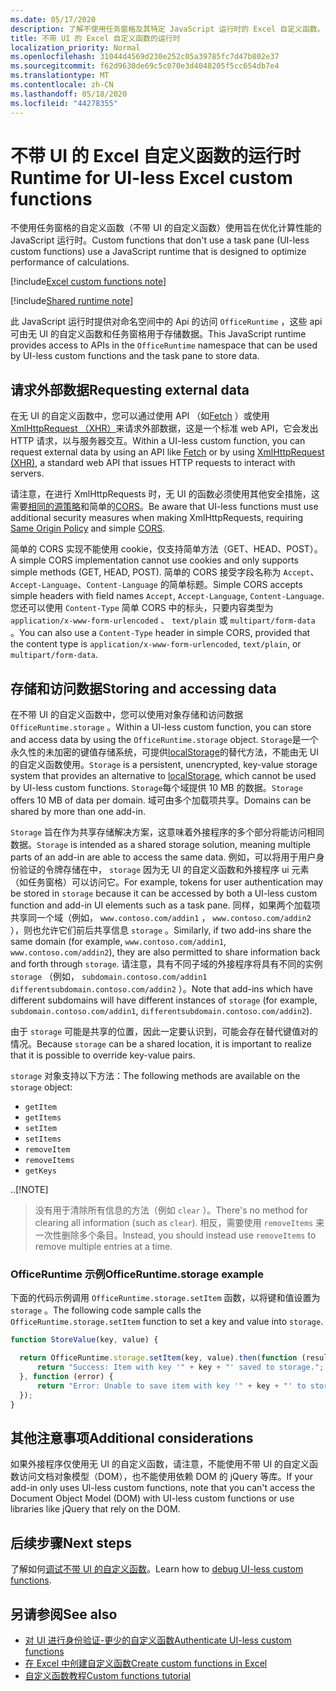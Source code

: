 ```yaml
---
ms.date: 05/17/2020
description: 了解不使用任务窗格及其特定 JavaScript 运行时的 Excel 自定义函数。
title: 不带 UI 的 Excel 自定义函数的运行时
localization_priority: Normal
ms.openlocfilehash: 31044d4569d230e252c05a39785fc7d47b802e37
ms.sourcegitcommit: f62d9630de69c5c070e3d4048205f5cc654db7e4
ms.translationtype: MT
ms.contentlocale: zh-CN
ms.lasthandoff: 05/18/2020
ms.locfileid: "44278355"
---
```

# <a name="runtime-for-ui-less-excel-custom-functions"></a><span data-ttu-id="a8b6b-103">不带 UI 的 Excel 自定义函数的运行时</span><span class="sxs-lookup"><span data-stu-id="a8b6b-103">Runtime for UI-less Excel custom functions</span></span>

<span data-ttu-id="a8b6b-104">不使用任务窗格的自定义函数（不带 UI 的自定义函数）使用旨在优化计算性能的 JavaScript 运行时。</span><span class="sxs-lookup"><span data-stu-id="a8b6b-104">Custom functions that don't use a task pane (UI-less custom functions) use a JavaScript runtime that is designed to optimize performance of calculations.</span></span>

[!include[Excel custom functions note](../includes/excel-custom-functions-note.md)]

[!include[Shared runtime note](../includes/shared-runtime-note.md)]

<span data-ttu-id="a8b6b-105">此 JavaScript 运行时提供对命名空间中的 Api 的访问 `OfficeRuntime` ，这些 api 可由无 UI 的自定义函数和任务窗格用于存储数据。</span><span class="sxs-lookup"><span data-stu-id="a8b6b-105">This JavaScript runtime provides access to APIs in the `OfficeRuntime` namespace that can be used by UI-less custom functions and the task pane to store data.</span></span>

## <a name="requesting-external-data"></a><span data-ttu-id="a8b6b-106">请求外部数据</span><span class="sxs-lookup"><span data-stu-id="a8b6b-106">Requesting external data</span></span>

<span data-ttu-id="a8b6b-107">在无 UI 的自定义函数中，您可以通过使用 API （如[Fetch](https://developer.mozilla.org/en-US/docs/Web/API/Fetch_API) ）或使用[XmlHttpRequest （XHR）](https://developer.mozilla.org/en-US/docs/Web/API/XMLHttpRequest)来请求外部数据，这是一个标准 web API，它会发出 HTTP 请求，以与服务器交互。</span><span class="sxs-lookup"><span data-stu-id="a8b6b-107">Within a UI-less custom function, you can request external data by using an API like [Fetch](https://developer.mozilla.org/en-US/docs/Web/API/Fetch_API) or by using [XmlHttpRequest (XHR)](https://developer.mozilla.org/en-US/docs/Web/API/XMLHttpRequest), a standard web API that issues HTTP requests to interact with servers.</span></span>

<span data-ttu-id="a8b6b-108">请注意，在进行 XmlHttpRequests 时，无 UI 的函数必须使用其他安全措施，这需要[相同的源策略](https://developer.mozilla.org/en-US/docs/Web/Security/Same-origin_policy)和简单的[CORS](https://www.w3.org/TR/cors/)。</span><span class="sxs-lookup"><span data-stu-id="a8b6b-108">Be aware that UI-less functions must use additional security measures when making XmlHttpRequests, requiring [Same Origin Policy](https://developer.mozilla.org/en-US/docs/Web/Security/Same-origin_policy) and simple [CORS](https://www.w3.org/TR/cors/).</span></span>

<span data-ttu-id="a8b6b-109">简单的 CORS 实现不能使用 cookie，仅支持简单方法（GET、HEAD、POST）。</span><span class="sxs-lookup"><span data-stu-id="a8b6b-109">A simple CORS implementation cannot use cookies and only supports simple methods (GET, HEAD, POST).</span></span> <span data-ttu-id="a8b6b-110">简单的 CORS 接受字段名称为 `Accept`、`Accept-Language`、`Content-Language` 的简单标题。</span><span class="sxs-lookup"><span data-stu-id="a8b6b-110">Simple CORS accepts simple headers with field names `Accept`, `Accept-Language`, `Content-Language`.</span></span> <span data-ttu-id="a8b6b-111">您还可以使用 `Content-Type` 简单 CORS 中的标头，只要内容类型为 `application/x-www-form-urlencoded` 、 `text/plain` 或 `multipart/form-data` 。</span><span class="sxs-lookup"><span data-stu-id="a8b6b-111">You can also use a `Content-Type` header in simple CORS, provided that the content type is `application/x-www-form-urlencoded`, `text/plain`, or `multipart/form-data`.</span></span>

## <a name="storing-and-accessing-data"></a><span data-ttu-id="a8b6b-112">存储和访问数据</span><span class="sxs-lookup"><span data-stu-id="a8b6b-112">Storing and accessing data</span></span>

<span data-ttu-id="a8b6b-113">在不带 UI 的自定义函数中，您可以使用对象存储和访问数据 `OfficeRuntime.storage` 。</span><span class="sxs-lookup"><span data-stu-id="a8b6b-113">Within a UI-less custom function, you can store and access data by using the `OfficeRuntime.storage` object.</span></span> <span data-ttu-id="a8b6b-114">`Storage`是一个永久性的未加密的键值存储系统，可提供[localStorage](https://developer.mozilla.org/en-US/docs/Web/API/Window/localStorage)的替代方法，不能由无 UI 的自定义函数使用。</span><span class="sxs-lookup"><span data-stu-id="a8b6b-114">`Storage` is a persistent, unencrypted, key-value storage system that provides an alternative to [localStorage](https://developer.mozilla.org/en-US/docs/Web/API/Window/localStorage), which cannot be used by UI-less custom functions.</span></span> <span data-ttu-id="a8b6b-115">`Storage`每个域提供 10 MB 的数据。</span><span class="sxs-lookup"><span data-stu-id="a8b6b-115">`Storage` offers 10 MB of data per domain.</span></span> <span data-ttu-id="a8b6b-116">域可由多个加载项共享。</span><span class="sxs-lookup"><span data-stu-id="a8b6b-116">Domains can be shared by more than one add-in.</span></span>

<span data-ttu-id="a8b6b-117">`Storage` 旨在作为共享存储解决方案，这意味着外接程序的多个部分将能访问相同数据。</span><span class="sxs-lookup"><span data-stu-id="a8b6b-117">`Storage` is intended as a shared storage solution, meaning multiple parts of an add-in are able to access the same data.</span></span> <span data-ttu-id="a8b6b-118">例如，可以将用于用户身份验证的令牌存储在中， `storage` 因为无 UI 的自定义函数和外接程序 ui 元素（如任务窗格）可以访问它。</span><span class="sxs-lookup"><span data-stu-id="a8b6b-118">For example, tokens for user authentication may be stored in `storage` because it can be accessed by both a UI-less custom function and add-in UI elements such as a task pane.</span></span> <span data-ttu-id="a8b6b-119">同样，如果两个加载项共享同一个域（例如， `www.contoso.com/addin1` ， `www.contoso.com/addin2` ），则也允许它们前后共享信息 `storage` 。</span><span class="sxs-lookup"><span data-stu-id="a8b6b-119">Similarly, if two add-ins share the same domain (for example, `www.contoso.com/addin1`, `www.contoso.com/addin2`), they are also permitted to share information back and forth through `storage`.</span></span> <span data-ttu-id="a8b6b-120">请注意，具有不同子域的外接程序将具有不同的实例 `storage` （例如， `subdomain.contoso.com/addin1` `differentsubdomain.contoso.com/addin2` ）。</span><span class="sxs-lookup"><span data-stu-id="a8b6b-120">Note that add-ins which have different subdomains will have different instances of `storage` (for example, `subdomain.contoso.com/addin1`, `differentsubdomain.contoso.com/addin2`).</span></span>

<span data-ttu-id="a8b6b-121">由于 `storage` 可能是共享的位置，因此一定要认识到，可能会存在替代键值对的情况。</span><span class="sxs-lookup"><span data-stu-id="a8b6b-121">Because `storage` can be a shared location, it is important to realize that it is possible to override key-value pairs.</span></span>

<span data-ttu-id="a8b6b-122">`storage` 对象支持以下方法：</span><span class="sxs-lookup"><span data-stu-id="a8b6b-122">The following methods are available on the `storage` object:</span></span>

 - `getItem`
 - `getItems`
 - `setItem`
 - `setItems`
 - `removeItem`
 - `removeItems`
 - `getKeys`

<span data-ttu-id="a8b6b-123">.</span><span class="sxs-lookup"><span data-stu-id="a8b6b-123">.</span></span>[!NOTE]
> <span data-ttu-id="a8b6b-124">没有用于清除所有信息的方法（例如 `clear` ）。</span><span class="sxs-lookup"><span data-stu-id="a8b6b-124">There's no method for clearing all information (such as `clear`).</span></span> <span data-ttu-id="a8b6b-125">相反，需要使用 `removeItems` 来一次性删除多个条目。</span><span class="sxs-lookup"><span data-stu-id="a8b6b-125">Instead, you should instead use `removeItems` to remove multiple entries at a time.</span></span>

### <a name="officeruntimestorage-example"></a><span data-ttu-id="a8b6b-126">OfficeRuntime 示例</span><span class="sxs-lookup"><span data-stu-id="a8b6b-126">OfficeRuntime.storage example</span></span>

<span data-ttu-id="a8b6b-127">下面的代码示例调用 `OfficeRuntime.storage.setItem` 函数，以将键和值设置为 `storage` 。</span><span class="sxs-lookup"><span data-stu-id="a8b6b-127">The following code sample calls the `OfficeRuntime.storage.setItem` function to set a key and value into `storage`.</span></span>

```js
function StoreValue(key, value) {

  return OfficeRuntime.storage.setItem(key, value).then(function (result) {
      return "Success: Item with key '" + key + "' saved to storage.";
  }, function (error) {
      return "Error: Unable to save item with key '" + key + "' to storage. " + error;
  });
}
```

## <a name="additional-considerations"></a><span data-ttu-id="a8b6b-128">其他注意事项</span><span class="sxs-lookup"><span data-stu-id="a8b6b-128">Additional considerations</span></span>

<span data-ttu-id="a8b6b-129">如果外接程序仅使用无 UI 的自定义函数，请注意，不能使用不带 UI 的自定义函数访问文档对象模型（DOM），也不能使用依赖 DOM 的 jQuery 等库。</span><span class="sxs-lookup"><span data-stu-id="a8b6b-129">If your add-in only uses UI-less custom functions, note that you can't access the Document Object Model (DOM) with UI-less custom functions or use libraries like jQuery that rely on the DOM.</span></span>

## <a name="next-steps"></a><span data-ttu-id="a8b6b-130">后续步骤</span><span class="sxs-lookup"><span data-stu-id="a8b6b-130">Next steps</span></span>
<span data-ttu-id="a8b6b-131">了解如何[调试不带 UI 的自定义函数](custom-functions-debugging.md)。</span><span class="sxs-lookup"><span data-stu-id="a8b6b-131">Learn how to [debug UI-less custom functions](custom-functions-debugging.md).</span></span>

## <a name="see-also"></a><span data-ttu-id="a8b6b-132">另请参阅</span><span class="sxs-lookup"><span data-stu-id="a8b6b-132">See also</span></span>

* [<span data-ttu-id="a8b6b-133">对 UI 进行身份验证-更少的自定义函数</span><span class="sxs-lookup"><span data-stu-id="a8b6b-133">Authenticate UI-less custom functions</span></span>](custom-functions-authentication.md)
* [<span data-ttu-id="a8b6b-134">在 Excel 中创建自定义函数</span><span class="sxs-lookup"><span data-stu-id="a8b6b-134">Create custom functions in Excel</span></span>](custom-functions-overview.md)
* [<span data-ttu-id="a8b6b-135">自定义函数教程</span><span class="sxs-lookup"><span data-stu-id="a8b6b-135">Custom functions tutorial</span></span>](../tutorials/excel-tutorial-create-custom-functions.md)
